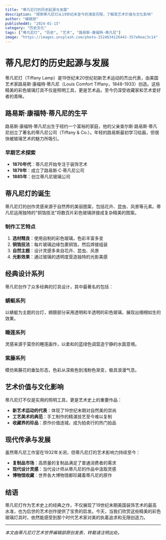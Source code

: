 ```yaml
---
title: "蒂凡尼灯的历史起源与发展"
description: "探索蒂凡尼灯从19世纪末至今的演变历程，了解其艺术价值与文化影响"
author: "编辑部"
publishedAt: "2024-01-15"
category: "历史文化"
tags: ["蒂凡尼灯", "历史", "艺术", "路易斯·康福特·蒂凡尼"]
image: "https://images.unsplash.com/photo-1524634126442-357e0eac3c14"
---
```


# 蒂凡尼灯的历史起源与发展

蒂凡尼灯（Tiffany Lamp）是19世纪末20世纪初新艺术运动的杰出代表，由美国艺术家路易斯·康福特·蒂凡尼（Louis Comfort Tiffany，1848-1933）创造。这些精美的彩色玻璃灯具不仅是照明工具，更是艺术品，至今仍深受收藏家和艺术爱好者的青睐。

## 路易斯·康福特·蒂凡尼的生平

路易斯·康福特·蒂凡尼出生于纽约一个富裕的家庭，他的父亲查尔斯·路易斯·蒂凡尼创立了著名的蒂凡尼公司（Tiffany & Co.）。年轻的路易斯最初学习绘画，但很快被玻璃艺术的魅力所吸引。

### 早期艺术探索

- **1870年代**：蒂凡尼开始专注于装饰艺术
- **1879年**：成立了路易斯·C·蒂凡尼公司
- **1885年**：创立蒂凡尼玻璃公司

## 蒂凡尼灯的诞生

蒂凡尼灯的创作灵感来源于自然界的美丽图案，包括花卉、昆虫、风景等元素。蒂凡尼运用独特的"铜箔技法"将数百片彩色玻璃拼接成复杂精美的图案。

### 制作工艺特点

1. **选材精良**：使用自制的彩色玻璃，色彩丰富多变
2. **铜箔技法**：每片玻璃边缘包裹铜箔，然后焊接组装
3. **自然主题**：设计灵感多来自花卉、昆虫、风景
4. **光影效果**：通过玻璃的透明度营造独特的光影美感

## 经典设计系列

蒂凡尼创作了众多经典的灯具设计，其中最著名的包括：

### 蜻蜓系列
以蜻蜓为主题的台灯，翅膀部分采用透明和半透明的彩色玻璃，展现出栩栩如生的效果。

### 睡莲系列
灵感来源于莫奈的睡莲画作，以柔和的蓝绿色调营造宁静的水面意境。

### 紫藤系列
模仿紫藤花的垂坠形态，色彩从深紫色到浅粉色渐变，极具浪漫气息。

## 艺术价值与文化影响

蒂凡尼灯不仅是实用的照明工具，更是艺术史上的重要作品：

- **新艺术运动的代表**：体现了19世纪末期对自然美的崇尚
- **工艺美术的典范**：手工制作的精湛技艺至今难以复制
- **收藏界的珍品**：原作价值连城，成为拍卖行的热门拍品

## 现代传承与发展

虽然蒂凡尼工作室在1932年关闭，但蒂凡尼灯的艺术影响力持续至今：

- **复制品市场**：高质量的复制品满足了普通消费者的需求
- **现代设计灵感**：当代设计师从蒂凡尼的作品中汲取灵感
- **博物馆收藏**：世界各大博物馆都珍藏着蒂凡尼的原作

## 结语

蒂凡尼灯作为艺术史上的经典之作，不仅展现了19世纪末期美国装饰艺术的最高水准，也为后世的艺术创作提供了宝贵的启发。今天，当我们欣赏这些精美的彩色玻璃灯具时，依然能感受到那个时代艺术家对美的执着追求和无限创造力。

---

*本文由蒂凡尼灯艺术世界编辑部原创发表，转载请注明出处。*